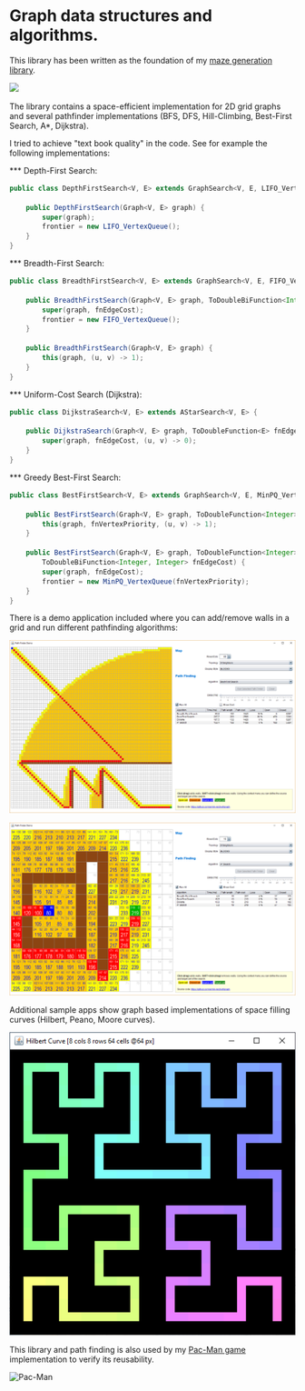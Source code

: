 # Graph data structures and algorithms.

This library has been written as the foundation of my [maze generation library](https://github.com/armin-reichert/mazes). 

<img width="640" src="https://github.com/armin-reichert/mazes/blob/master/MazeAlgorithms/images/gen/maze_80x60_WilsonUSTRecursiveCrosses.gif"/>

The library contains a space-efficient implementation for 2D grid graphs and several pathfinder implementations (BFS, DFS, Hill-Climbing, Best-First Search, A*, Dijkstra). 

I tried to achieve "text book quality" in the code. See for example the following implementations:

*** Depth-First Search:

```java
public class DepthFirstSearch<V, E> extends GraphSearch<V, E, LIFO_VertexQueue> {

	public DepthFirstSearch(Graph<V, E> graph) {
		super(graph);
		frontier = new LIFO_VertexQueue();
	}
}
```

*** Breadth-First Search:

```java
public class BreadthFirstSearch<V, E> extends GraphSearch<V, E, FIFO_VertexQueue> {

	public BreadthFirstSearch(Graph<V, E> graph, ToDoubleBiFunction<Integer, Integer> fnEdgeCost) {
		super(graph, fnEdgeCost);
		frontier = new FIFO_VertexQueue();
	}

	public BreadthFirstSearch(Graph<V, E> graph) {
		this(graph, (u, v) -> 1);
	}
}
```

*** Uniform-Cost Search (Dijkstra):

```java
public class DijkstraSearch<V, E> extends AStarSearch<V, E> {

	public DijkstraSearch(Graph<V, E> graph, ToDoubleFunction<E> fnEdgeCost) {
		super(graph, fnEdgeCost, (u, v) -> 0);
	}
}
```

*** Greedy Best-First Search:

```java
public class BestFirstSearch<V, E> extends GraphSearch<V, E, MinPQ_VertexQueue> {

	public BestFirstSearch(Graph<V, E> graph, ToDoubleFunction<Integer> fnVertexPriority) {
		this(graph, fnVertexPriority, (u, v) -> 1);
	}

	public BestFirstSearch(Graph<V, E> graph, ToDoubleFunction<Integer> fnVertexPriority,
		ToDoubleBiFunction<Integer, Integer> fnEdgeCost) {
		super(graph, fnEdgeCost);
		frontier = new MinPQ_VertexQueue(fnVertexPriority);
	}
}
```

There is a demo application included where you can add/remove walls in a grid and run different pathfinding algorithms:

![Path finding demo application](https://github.com/armin-reichert/graph/blob/master/PathFinderDemo/doc/pathfinder.png)

![Path finding demo application](https://github.com/armin-reichert/graph/blob/master/PathFinderDemo/doc/astar.png)


Additional sample apps show graph based implementations of space filling curves (Hilbert, Peano, Moore curves).

![Hilbert curve](https://github.com/armin-reichert/graph/blob/master/SpaceFillingCurves/doc/hilbert.png)

This library and path finding is also used by my [Pac-Man game](https://github.com/armin-reichert/pacman) implementation
to verify its reusability.

![Pac-Man](https://github.com/armin-reichert/pacman/blob/master/doc/pacman-pathfinding.png)
